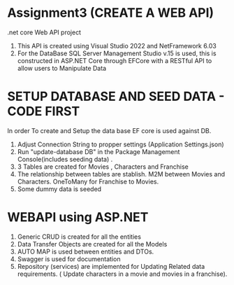 # Assignment3 (CREATE A WEB API)

.net core Web API project
1) This API is created using Visual Studio 2022 and NetFramework 6.03
2) For the DataBase SQL Server Management Studio v.15 is used,  this is constructed in ASP.NET Core through EFCore with a RESTful API to allow users to Manipulate Data

# SETUP DATABASE AND SEED DATA - CODE FIRST
In order To create and Setup the data base EF core is used against DB. 
1) Adjust Connection String to propper settings (Application Settings.json)
2) Run "update-database DB" in the Package Management Console(includes seeding data) .
3) 3 Tables are created for Movies , Characters and Franchise
4) The relationship between tables are stablish. M2M between Movies and Characters. OneToMany for Franchise to Movies.
5) Some dummy data is seeded

# WEBAPI using ASP.NET
1) Generic CRUD is created for all the entities
2) Data Transfer Objects are created for all the Models 
3) AUTO MAP is used between entities and DTOs.
4) Swagger is used for documentation
5) Repository (services) are implemented for Updating Related data requirements. ( Update characters in a movie and movies in a franchise).  

